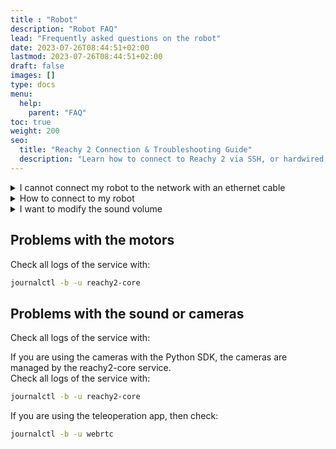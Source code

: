 ```yaml
---
title : "Robot"
description: "Robot FAQ"
lead: "Frequently asked questions on the robot"
date: 2023-07-26T08:44:51+02:00
lastmod: 2023-07-26T08:44:51+02:00
draft: false
images: []
type: docs
menu:
  help:
    parent: "FAQ"
toc: true
weight: 200
seo:
  title: "Reachy 2 Connection & Troubleshooting Guide"
  description: "Learn how to connect to Reachy 2 via SSH, or hardwired; set WiFi, adjust volume, and troubleshoot motor, camera, or sound issues."
---
```


<details>
<summary>I cannot connect my robot to the network with an ethernet cable
</summary>

## WiFi connection
On your first connection to a network, the simpliest is to connect your robot with an ethernet cable.  

If you cannot do so:

Use the appropriate cable and connect your computer directly to Reachy 2's computer. The cable has to be plugged in port (b) of Reachy 2's hardware interface.  

{{< img-center "images/docs/getting-started/serial-connection.png" 400x "Serial connection port" >}}

We use `tio`for the serial connection. If you haven't installed it yet on your computer:
`apt install tio`

{{< alert icon="👉" text="Make sure <i>dialout</i> is in your groups, otherwise add it to your groups. To check it: <br> <code>>>> groups</code> <br>If it doesn't appear in the list, add it with: <br><code>>>> sudo usermod -aG dialout $USER</code> <br>Then reboot your computer for the new group to be effective." >}}

Then, in a terminal on your computer, get access to the robot with:

```python
tio /dev/ttyUSB0
```

> Note that the connection could be on another USB port. Check all ports with `ls /dev/ttyUSB*`

{{< img-center "images/docs/getting-started/tio-terminal.png" 400x "tio connection terminal" >}}

{{< alert icon="👉" text="Login: <b>bedrock</b> <br>Password: <b>root</b>" >}}


Manually connect the robot to a WiFi with:
```bash
nmcli device wifi connect <wifi.name> password <your.password>
```

> For example, with the wifi *POLLEN-WIFI*, with password *superstrongpassword*:  
> `nmcli device wifi connect POLLEN-WIFI password superstrongpassword`

</details>

<details>
<summary>How to connect to my robot
</summary>

There are several ways to connect to your robot.

## SSH connection
Using the robot's IP address (check Find Reachy 2's IP if you don't know it), you can directly connect via ssh to Reachy 2's computer:

```python
ssh bedrock@<Reachy.2.IP.address>
```

> For example, with robot's IP being 192.168.1.42:
> ```python
> ssh bedrock@192.168.1.42
> ```

{{< alert icon="👉" text="<b>Password: root</b>" >}}

## Avahi connection

Find the serial number of your robot on its back, connect your computer on the same network as your robot, open a terminal and type:
```bash
ping <robot.serial.number>.local
```

>For example, if the serial number is reachy2-beta1:
>```bash
>ping reachy2-beta1.local
>```

## Hard-wired connection

Use the appropriate cable and connect your computer directly to Reachy 2's computer. The cable has to be plugged in port (b) of Reachy 2's hardware interface.  

{{< img-center "images/docs/advanced/serial-connection.png" 500x "Serial connection port" >}}

We use `tio`for the serial connection. If you haven't installed it yet on your computer:
`apt install tio`

{{< alert icon="👉" text="Make sure <i>dialout</i> is in your groups, otherwise add it to your groups. To check it: <br> <code>>>> groups</code> <br>If it doesn't appear in the list, add it with: <br><code>>>> sudo usermod -aG dialout $USER</code> <br>Then reboot your computer for the new group to be effective." >}}

Once connected, open a terminal on your computer and run:
```python
tio /dev/ttyUSB0
```
*Note that depending on the elements you connected to the robot, the port could be something else than ttyUSB0. Check other available serial ports with `ls /dev/ttyUSB*`*

{{< img-center "images/docs/advanced/tio-terminal.png" 500x "Tio connection port" >}}

{{< alert icon="👉" text="Login: <b>bedrock</b> <br>Password: <b>root</b>" >}}

You are then connected to Reachy 2 computer!

</details>


<details>
<summary>I want to modify the sound volume
</summary>

## Sound volume

If you want to change the volume, especially for the starting sound of your robot or the output sound when you teleoperate, you need to go on a terminal **when the webRTC service is running** : 

Run:
```console
$ ssh bedrock@your_robot_ip #password : root
$ docker exec -it webrtc_streaming_playback_ros bash
$ alsamixer -c 1 
```

Then, you can set the volume as you wish. 

</details>

## Problems with the motors 

Check all logs of the service with:

```bash
journalctl -b -u reachy2-core
```

## Problems with the sound or cameras

Check all logs of the service with:

If you are using the cameras with the Python SDK, the cameras are managed by the reachy2-core service.  
Check all logs of the service with:

```bash
journalctl -b -u reachy2-core
```

If you are using the teleoperation app, then check:

```bash
journalctl -b -u webrtc
```
